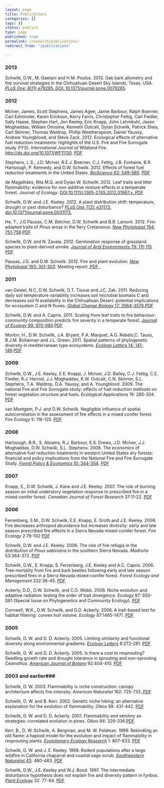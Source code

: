 ```yaml
---
layout: page
title: Publications
categories: []
tags: []
status: publish
type: page
published: true
permalink: /research/publications/
redirect_from: "/publications"

---
```


### 2013 ###
Schwilk, D.W., M. Gaetani and H.M. Poulos. 2013. Oak bark allometry and fire survival strategies in the Chihuahuan Desert Sky Islands, Texas, USA. <a href="http://www.plosone.org/article/info%3Adoi%2F10.1371%2Fjournal.pone.0079285"><i>PLoS One</i>: 8(11)  e79285. DOI: 10.1371/journal.pone.0079285</a>.

### 2012 ###

McIver, James, Scott Stephens, James Agee, Jamie Barbour, Ralph Boerner, Carl Edminster, Karen Erickson, Kerry Farris, Christopher Fettig, Carl Fiedler, Sally Haase, Stephen Hart, Jon Keeley, Eric Knapp, John Lehmkuhl, Jason Moghaddas, William Otrosina, Kenneth Outcalt, Dylan Schwilk, Patrick Shea, Carl Skinner, Thomas Waldrop, Phillip Weatherspoon, Daniel Yaussy, Andrew Youngblood, and Steve Zack. 2012. Ecological effects of alternative fuel reduction treatments: highlights of the U.S. Fire and Fire Surrogate study (FFS). <i>International Journal of Wildland Fire</i>. <a href="http://dx.doi.org/10.1071/WF11130">http://dx.doi.org/10.1071/WF11130</a>. <a href="http://www.schwilk.org/resources/pubs/McIver+Stephens+etal-2012_FFS-Highlights_IJWF2012.pdf">PDF</a>


Stephens, L.S., J.D. McIver, R.E.J. Boerner, C.J. Fettig, J.B. Fontaine, B.R. Hartsough, P. Kennedy, and D.W. Schwilk. 2012. Effects of forest fuel reduction treatments in the United States. <a href="http://www.jstor.org/stable/10.1525/bio.2012.62.6.6"> <i>BioScience</i> 62: 549-560</a>. <a href="http://www.schwilk.org/resources/pubs/Stephens+McIver+etal-2012_SurrogatesBioSci_5-12.pdf">PDF</a>

de Magalhães, Rita M.Q. and Dylan W. Schwilk. 2012. Leaf traits and litter flammability: evidence for non-additive mixture effects in a temperate forest. <i>Journal of Ecology</i>. <a href="http://onlinelibrary.wiley.com/doi/10.1111/j.1365-2745.2012.01987.x/abstract"> DOI:10.1111/j.1365-2745.2012.01987.x. </a> <a href="http://www.schwilk.org/resources/pubs/Magalhaes+Schwilk-2012.pdf">PDF</a>

Schwilk, D.W. and J.E. Keeley. 2012. A plant distribution shift: temperature, drought or past disturbance? <a href="http://www.plosone.org/article/info%3Adoi%2F10.1371%2Fjournal.pone.0031173"><i>PLoS One</i> 7(2): e31173. doi:10.1371/journal.pone.0031173.</a>

He, T., J.G Pausas, C.M. Belcher, D.W. Schwilk and B.B. Lamont. 2012. Fire-adapted traits of <i>Pinus</i> arose in the fiery Cretaceous. <a href="http://onlinelibrary.wiley.com/doi/10.1111/j.1469-8137.2012.04079.x/abstract"><i>New Phytologist</i> 194: 751-759</a><a>.</a><a href="http://www.schwilk.org/resources/pubs/   He+Pausas+etal-2012_pinus_fire_evolution.pdf">PDF</a>

Schwilk, D.W. and N. Zavala. 2012. Germination response of grassland species to plant-derived smoke. <a href="http://www.sciencedirect.com/science/article/pii/S0140196311003727"><i>Journal of Arid Environments</i> 79: 111-115</a>. <a href="http://www.schwilk.org/resources/pubs/Schwilk+Zavala-2012.pdf">PDF</a>

Pausas, J.G. and D.W. Schwilk. 2012. Fire and plant evolution. <a href="http://onlinelibrary.wiley.com/doi/10.1111/j.1469-8137.2011.04010.x/full"><i>New Phytologist</i> 193: 301-303</a>. Meeting report.<a href="http://www.schwilk.org/resources/pubs/Pausas+Schwilk-2012_NewPhytol_fire-evolution.pdf"> PDF </a>.

### 2011 ###
van Gestel, N.C, D.W. Schwilk, D.T. Tissue and J.C. Zak. 2011. Reducing daily soil temperature variability increases soil microbial biomass C and decreases soil N availability in the Chihuahuan Desert: potential implications for ecosystem C and N fluxes. <a href="http://onlinelibrary.wiley.com/doi/10.1111/j.1365-2486.2011.02479.x/abstract"> <i>Global Change Biology</i> 17: 3564-3576</a>.<a href="http://www.schwilk.org/resources/pubs/vanGestel+Schwilk+etal-2011_DTRreductionsInAridSystem.pdf">PDF</a>


Schwilk, D.W. and A. Caprio. 2011. Scaling from leaf traits to fire behaviour: community composition predicts fire severity in a temperate forest. <a href="http://onlinelibrary.wiley.com/doi/10.1111/j.1365-2745.2011.01828.x/abstract"><i>Journal of Ecology</i> 99: 970-980</a>.<a href="http://www.schwilk.org/resources/pubs/Schwilk+Caprio-2011_flammability.pdf">PDF</a>

Morlon, H., D.W. Schwilk, J.A. Bryant, P.A. Marquet, A.G. Rebelo,C. Tauss, B.J.M. Bohannan and J.L. Green. 2011. Spatial patterns of phylogenetic diversity in mediterranean type ecosystems. <a href="http://onlinelibrary.wiley.com/doi/10.1111/j.1461-0248.2010.01563.x/abstract"> <i>Ecology Letters</i> 14: 141-149</a>.<a href="http://www.schwilk.org/resources/pubs/Morlon+Schwilk+etal-2011.pdf">PDF</a>

### 2009 ###

Schwilk, D.W., J.E. Keeley, E.E. Knapp, J. McIver, J.D. Bailey, C.J. Fettig, C.E. Fiedler, R.J. Harrod, J.J. Moghaddas, K.W. Outcalt, C.N. Skinner, S.L. Stephens, T.A. Waldrop, D.A. Yaussy, and A. Youngblood. 2009. The national Fire and Fire Surrogate study: effects of fuel reduction methods on forest vegetation structure and fuels. <i>Ecological Applications</i> 19: 285-304. <a href="http://www.schwilk.org/resources/pubs/Schwilk_Keeley_etal_2009.pdf">PDF</a>

van Mantgem, P.J. and D.W. Schwilk. Negligible influence of spatial autocorrelation in the assessment of fire effects in a mixed conifer forest. <i>Fire Ecology</i> 5: 116-125. <a href="http://www.schwilk.org/publications/fireecology.net/docs/Journal/pdf/Volume05/Issue02/116.pdf">PDF</a>

### 2008 ###
Hartsough, B.R., S. Abrams, R.J. Barbour, E.S. Drews, J.D. McIver, J.J. Moghaddas, D.W. Schwilk, S.L. Stephens. 2008. The economics of alternative fuel reduction treatments in western United States dry forests: financial and policy implications from the National Fire and Fire Surrogate Study. <a href="http://www.scopus.com/record/display.url?eid=2-s2.0-45949109532&amp;origin=inward&amp;txGid=wAbsEFYQEIcAdUMJd1dU_Y1%3a2"><i>Forest Policy &amp; Economics</i> 10: 344-354</a>. <a href="http://www.schwilk.org/resources/pubs/Hartsough+Abrams+etal-2008.pdf">PDF</a>

### 2007 ###

Knapp, E., D.W. Schwilk, J. Kane and J.E. Keeley. 2007. The role of burning season on initial understory vegetation response to prescribed fire in a mixed conifer forest. <i>Canadian Journal of Forest Research</i> 37:11-22. <a href="http://www.schwilk.org/resources/pubs/Knapp_Schwilk_etal_2007.pdf">PDF</a>

### 2006 ###

Ferrenberg, S.M., D.W. Schwilk, E.E. Knapp, E. Groth and J.E. Keeley. 2006. Fire decreases arthropod abundance but increases diversity: early and late season prescribed fire effects in a Sierra Nevada mixed-conifer forest. <i>Fire Ecology</i> 2:79-102 <a href="http://www.schwilk.org/resources/pubs/Ferrenberg_Schwilk_etal_2006.pdf">PDF</a>

Schwilk, D.W. and J.E. Keeley. 2006. The role of fire refugia in the distribution of <i>Pinus sabiniana</i> in the southern Sierra Nevada. <i>Madroño</i> 53:364-372. <a href="http://www.schwilk.org/resources/pubs/Schwilk_Keeley_2006.pdf">PDF</a>

Schwilk, D.W., E. Knapp, S. Ferrenberg, J.E. Keeley and A.C. Caprio. 2006. Tree mortality from fire and bark beetles following early and late season prescribed fires in a Sierra Nevada mixed-conifer forest. <i>Forest Ecology and Management</i> 232:36-45. <a href="http://www.schwilk.org/resources/pubs/Schwilk_Knapp_etal_2006.pdf">PDF </a>

Ackerly, D.D., D.W. Schwilk, and C.O. Webb. 2006. Niche evolution and adaptive radiation: testing the order of trait divergence. <i>Ecology</i> 87: S50-S61 (Special Issue on Phylogenetics and Community Ecology). <a href="http://www.schwilk.org/resources/pubs/Ackerly_Schwilk_etal_2006.pdf"> PDF</a>

Cornwell, W.K., D.W. Schwilk, and D.D. Ackerly. 2006. A trait-based test for habitat filtering: convex hull volume. <i>Ecology</i> 87:1465-1471. <a href="http://www.schwilk.org/resources/pubs/Cornwell_Schwilk_etal_2006.pdf"> PDF</a>


### 2005 ###

Schwilk, D. W. and D. D. Ackerly. 2005. Limiting similarity and functional diversity along environmental gradients. <a href="http://www.blackwellpublishing.com/journals/ele"> <i>Ecology Letters</i></a> 8:272-281. <a href="http://www.schwilk.org/resources/pubs/Schwilk_Ackerly_2005b.pdf">PDF</a>

Schwilk, D. W. and D. D. Ackerly. 2005. Is there a cost to resprouting? Seedling growth rate and drought tolerance in sprouting and non-sprouting <i>Ceanothus</i>. <a href="http://www.amjbot.org/"><i>American Journal of Botany</i></a> 92:404-410. <a href="http://www.schwilk.org/resources/pubs/Schwilk_Ackerly_2005a.pdf"> PDF</a>

### 2003 and earlier###

Schwilk, D. W. 2003. Flammability is niche construction: canopy architecture affects fire intensity. <i>American Naturalist</i> 162: 725-733.<a href="http://www.schwilk.org/resources/pubs/Schwilk_2003.pdf"> PDF</a>

Schwilk, D. W. and B. Kerr. 2002. Genetic niche hiking: an alternative explanation for the evolution of flammability. <i>Oikos</i> 99: 431-442. <a href="http://www.schwilk.org/resources/pubs/Schwilk_Kerr_2002.pdf">PDF</a>

Schwilk, D. W. and D. D. Ackerly. 2001. Flammability and serotiny as strategies: correlated evolution in pines. <i>Oikos</i> 94: 326-336.<a href="http://www.schwilk.org/resources/pubs/Schwilk_Ackerly_2001.pdf">PDF</a>

Kerr, B., D. W. Schwilk, A. Bergman, and M. W. Feldman. 1999. Rekindling an old flame: a haploid model for the evolution and impact of flammability in resprouting plants. <a href="http://www.evolutionary-ecology.com"> <i>Evolutionary Ecology Research</i></a> 1: 807-833. <a href="http://www.schwilk.org/resources/pubs/Kerr_Schwilk_etal_1999.pdf">  PDF</a>

Schwilk, D. W. and J. E. Keeley. 1998. Rodent populations after a large wildfire in California chaparral and coastal sage scrub. <a href="http://www.biosurvey.ou.edu/swan/con43_4.htm"><i>Southwestern Naturalist </i> 43</a>: 480-483. <a href="http://www.schwilk.org/resources/pubs/Schwilk+Keeley-1998_Rodent_populations_wildfire.pdf">PDF</a>

Schwilk, D.W., J.E. Keeley and W.J. Bond. 1997. The intermediate disturbance hypothesis does not explain fire and diversity pattern in fynbos. <a href="http://www.wkap.nl/journalhome.htm/1385-0237"><i>Plant Ecology</i></a> 32: 77-84. <a href="http://www.schwilk.org/resources/pubs/Schwilk_Keeley_etal_1997.pdf"> PDF</a>
